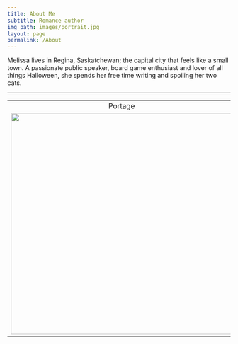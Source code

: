 ```yaml
---
title: About Me
subtitle: Romance author
img_path: images/portrait.jpg
layout: page
permalink: /About
---
```


Melissa lives in Regina, Saskatchewan; the capital city that feels like a small town. A passionate public speaker, board game enthusiast and lover of all things Halloween, she spends her free time writing and spoiling her two cats.

---

<table style="text-align:center">
    <tr>
        <td> 
            Portage
        </td>
        <td>
            Ella
        </td>
    </tr>
    <tr>
        <td>
            <img src='/images/Portage.jpg' width='500'/> 
        </td>   
        <td>
            <img src='/images/Ella.jpg' width='500'/> 
        </td>
    </tr>
</table>
